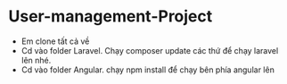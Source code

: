 # User-management-Project
- Em clone tất cả về
- Cd vào folder Laravel. Chạy composer update các thứ để chạy laravel lên nhé.
- Cd vào folder Angular. chạy npm install để chạy bên phía angular lên
